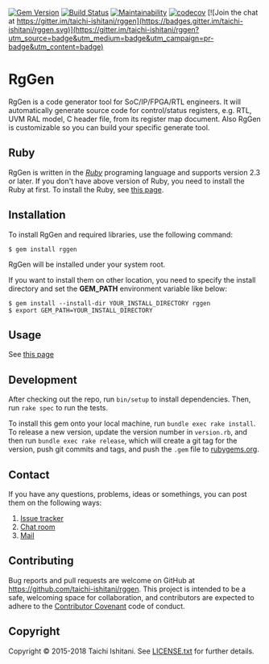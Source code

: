 [![Gem Version](https://badge.fury.io/rb/rggen.svg)](https://badge.fury.io/rb/rggen)
[![Build Status](https://travis-ci.org/taichi-ishitani/rggen.svg?branch=master)](https://travis-ci.org/taichi-ishitani/rggen)
[![Maintainability](https://api.codeclimate.com/v1/badges/8f184e6e714a0fbdb6b0/maintainability)](https://codeclimate.com/github/taichi-ishitani/rggen/maintainability)
[![codecov](https://codecov.io/gh/taichi-ishitani/rggen/branch/master/graph/badge.svg)](https://codecov.io/gh/taichi-ishitani/rggen)
[![Join the chat at https://gitter.im/taichi-ishitani/rggen](https://badges.gitter.im/taichi-ishitani/rggen.svg)](https://gitter.im/taichi-ishitani/rggen?utm_source=badge&utm_medium=badge&utm_campaign=pr-badge&utm_content=badge)

# RgGen

RgGen is a code generator tool for SoC/IP/FPGA/RTL engineers.
It will automatically generate source code for control/status registers, e.g. RTL, UVM RAL model, C header file, from its register map document.
Also RgGen is customizable so you can build your specific generate tool.

## Ruby

RgGen is written in the [*Ruby*](https://www.ruby-lang.org/en/about/) programing language and supports version 2.3 or later.
If you don't have above version of Ruby, you need to install the Ruby at first.
To install the Ruby, see [this page](https://www.ruby-lang.org/en/downloads/).

## Installation

To install RgGen and required libraries, use the following command:

    $ gem install rggen

RgGen will be installed under your system root.

If you want to install them on other location, you need to specify the install directory and set the **GEM_PATH** environment variable like below:

    $ gem install --install-dir YOUR_INSTALL_DIRECTORY rggen
    $ export GEM_PATH=YOUR_INSTALL_DIRECTORY

## Usage

See [this page](https://github.com/taichi-ishitani/rggen/wiki/Getting-Started)

## Development

After checking out the repo, run `bin/setup` to install dependencies. Then, run `rake spec` to run the tests.

To install this gem onto your local machine, run `bundle exec rake install`. To release a new version, update the version number in `version.rb`, and then run `bundle exec rake release`, which will create a git tag for the version, push git commits and tags, and push the `.gem` file to [rubygems.org](https://rubygems.org).

## Contact

If you have any questions, problems, ideas or somethings, you can post them on the following ways:

1. [Issue tracker](https://github.com/taichi-ishitani/rggen/issues)
2. [Chat room](https://gitter.im/taichi-ishitani/rggen)
3. [Mail](mailto:taichi730@gmail.com)

## Contributing

Bug reports and pull requests are welcome on GitHub at https://github.com/taichi-ishitani/rggen. This project is intended to be a safe, welcoming space for collaboration, and contributors are expected to adhere to the [Contributor Covenant](http://contributor-covenant.org) code of conduct.

## Copyright

Copyright &copy; 2015-2018 Taichi Ishitani. See [LICENSE.txt](LICENSE.txt) for further details.
